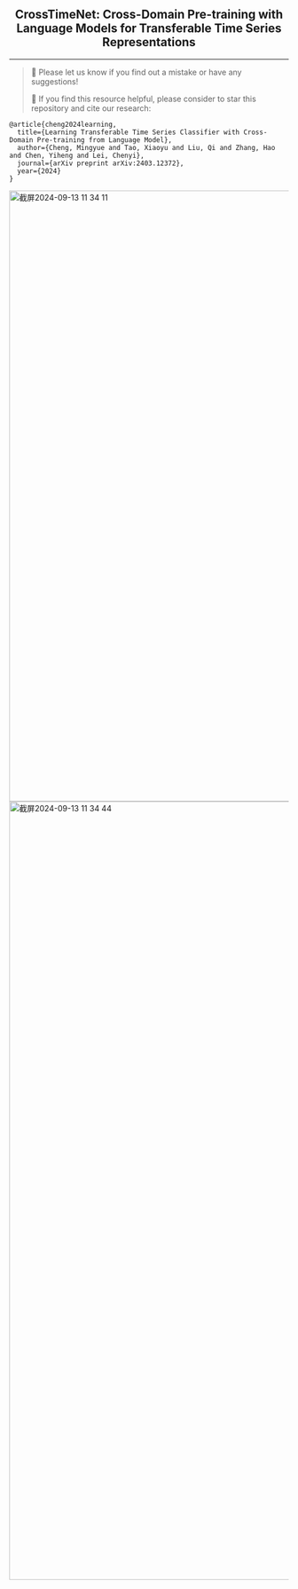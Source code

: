 <div align="center">
  <!-- <h1><b> Time-LLM </b></h1> -->
  <!-- <h2><b> Time-LLM </b></h2> -->
  <h2><b>  CrossTimeNet: Cross-Domain Pre-training with Language Models for Transferable Time Series Representations </b></h2>
</div>

---
>
> 🙋 Please let us know if you find out a mistake or have any suggestions!
> 
> 🌟 If you find this resource helpful, please consider to star this repository and cite our research:

```
@article{cheng2024learning,
  title={Learning Transferable Time Series Classifier with Cross-Domain Pre-training from Language Model},
  author={Cheng, Mingyue and Tao, Xiaoyu and Liu, Qi and Zhang, Hao and Chen, Yiheng and Lei, Chenyi},
  journal={arXiv preprint arXiv:2403.12372},
  year={2024}
}
```
<img width="1101" alt="截屏2024-09-13 11 34 11" src="https://github.com/user-attachments/assets/6403fff1-2215-40e6-a4e4-c371317dda5a">
<img width="1403" alt="截屏2024-09-13 11 34 44" src="https://github.com/user-attachments/assets/ba2e5a01-d553-4b25-b1c4-0980f069fc53">
